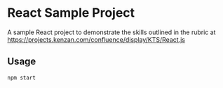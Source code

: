 # React Sample Project

A sample React project to demonstrate the skills outlined in the rubric at https://projects.kenzan.com/confluence/display/KTS/React.js

## Usage

`npm start`